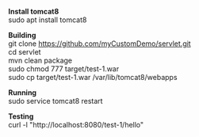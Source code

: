 **Install tomcat8**<br />
sudo apt install tomcat8<br />

**Building**<br />
git clone https://github.com/myCustomDemo/servlet.git<br />
cd servlet<br />
mvn clean package<br />
sudo chmod 777 target/test-1.war<br />
sudo cp target/test-1.war /var/lib/tomcat8/webapps<br />

**Running**<br />
sudo service tomcat8 restart

**Testing**<br />
curl -l "http://localhost:8080/test-1/hello"

